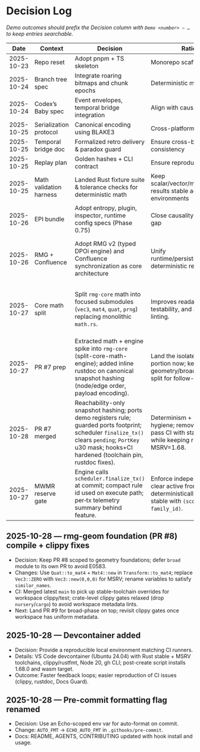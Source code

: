# Decision Log

*Demo outcomes should prefix the Decision column with `Demo <number> — …` to keep entries searchable.*

| Date | Context | Decision | Rationale | Consequence |
| ---- | ------- | -------- | --------- | ----------- |
| 2025-10-23 | Repo reset | Adopt pnpm + TS skeleton | Monorepo scaffolding for Echo | Phase 0 tasks established |
| 2025-10-24 | Branch tree spec | Integrate roaring bitmaps and chunk epochs | Deterministic merges & diffs | Snapshot policy updated |
| 2025-10-24 | Codex’s Baby spec | Event envelopes, temporal bridge integration | Align with causality layer | Security envelopes + inspector updates |
| 2025-10-25 | Serialization protocol | Canonical encoding using BLAKE3 | Cross-platform determinism | Replay tooling groundwork |
| 2025-10-25 | Temporal bridge doc | Formalized retro delivery & paradox guard | Ensure cross-branch consistency | Entropy hooks refined |
| 2025-10-25 | Replay plan | Golden hashes + CLI contract | Ensure reproducibility | Phase 1 test suite scope |
| 2025-10-25 | Math validation harness | Landed Rust fixture suite & tolerance checks for deterministic math | Keep scalar/vector/matrix/quaternion results stable across environments | Extend coverage to browser + fixed-point modes |
| 2025-10-26 | EPI bundle | Adopt entropy, plugin, inspector, runtime config specs (Phase 0.75) | Close causality & extensibility gap | Phase 1 implementation backlog defined |
| 2025-10-26 | RMG + Confluence | Adopt RMG v2 (typed DPOi engine) and Confluence synchronization as core architecture | Unify runtime/persistence/tooling on deterministic rewrites | Launch Rust workspace (rmg-core/ffi/wasm/cli), port ECS rules, set up Confluence networking |
| 2025-10-27 | Core math split | Split `rmg-core` math into focused submodules (`vec3`, `mat4`, `quat`, `prng`) replacing monolithic `math.rs`. | Improves readability, testability, and aligns with strict linting. | Update imports; no behavior changes intended; follow-up determinism docs in snapshot hashing. |
| 2025-10-27 | PR #7 prep | Extracted math + engine spike into `rmg-core` (split-core-math-engine); added inline rustdoc on canonical snapshot hashing (node/edge order, payload encoding). | Land the isolated, reviewable portion now; keep larger geometry/broad‑phase work split for follow-ups. | After docs update, run fmt/clippy/tests; merge is a fast‑forward over `origin/main`. |
| 2025-10-28 | PR #7 merged | Reachability-only snapshot hashing; ports demo registers rule; guarded ports footprint; scheduler `finalize_tx()` clears `pending`; `PortKey` u30 mask; hooks+CI hardened (toolchain pin, rustdoc fixes). | Determinism + memory hygiene; remove test footguns; pass CI with stable toolchain while keeping rmg-core MSRV=1.68. | Queued follow-ups: #13 (Mat4 canonical zero + MulAssign), #14 (geom train), #15 (devcontainer). |
| 2025-10-27 | MWMR reserve gate | Engine calls `scheduler.finalize_tx()` at commit; compact rule id used on execute path; per‑tx telemetry summary behind feature. | Enforce independence and clear active frontier deterministically; keep ordering stable with `(scope_hash, family_id)`. | Toolchain pinned to Rust 1.68; add design note for telemetry graph snapshot replay. |
## 2025-10-28 — rmg-geom foundation (PR #8) compile + clippy fixes

- Decision: Keep PR #8 scoped to geometry foundations; defer `broad` module to its own PR to avoid E0583.
- Changes: Use `Quat::to_mat4` + `Mat4::new` in `Transform::to_mat4`; replace `Vec3::ZERO` with `Vec3::new(0,0,0)` for MSRV; rename variables to satisfy `similar_names`.
- CI: Merged latest `main` to pick up stable-toolchain overrides for workspace clippy/test; crate-level clippy gates relaxed (drop `nursery`/`cargo`) to avoid workspace metadata lints.
- Next: Land PR #9 for broad-phase on top; revisit clippy gates once workspace has uniform metadata.
## 2025-10-28 — Devcontainer added

- Decision: Provide a reproducible local environment matching CI runners.
- Details: VS Code devcontainer (Ubuntu 24.04) with Rust stable + MSRV toolchains, clippy/rustfmt, Node 20, gh CLI; post-create script installs 1.68.0 and wasm target.
- Outcome: Faster feedback loops; easier reproduction of CI issues (clippy, rustdoc, Docs Guard).

## 2025-10-28 — Pre-commit formatting flag renamed

- Decision: Use an Echo-scoped env var for auto-format on commit.
- Change: `AUTO_FMT` → `ECHO_AUTO_FMT` in `.githooks/pre-commit`.
- Docs: README, AGENTS, CONTRIBUTING updated with hook install and usage.

